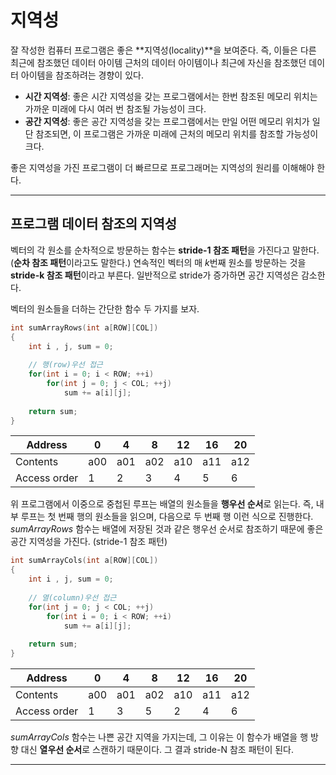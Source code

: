 # 지역성

잘 작성한 컴퓨터 프로그램은 좋은 **지역성(locality)**을 보여준다. 즉, 이들은 다른 최근에 참조했던 데이터 아이템 근처의 데이터 아이템이나 최근에 자신을 참조했던 데이터 아이템을 참조하려는 경향이 있다.

- **시간 지역성**: 좋은 시간 지역성을 갖는 프로그램에서는 한번 참조된 메모리 위치는 가까운 미래에 다시 여러 번 참조될 가능성이 크다.
- **공간 지역성**: 좋은 공간 지역성을 갖는 프로그램에서는 만일 어떤 메모리 위치가 일단 참조되면, 이 프로그램은 가까운 미래에 근처의 메모리 위치를 참조할 가능성이 크다.

좋은 지역성을 가진 프로그램이 더 빠르므로 프로그래머는 지역성의 원리를 이해해야 한다. 

---

## 프로그램 데이터 참조의 지역성

벡터의 각 원소를 순차적으로 방문하는 함수는 **stride-1 참조 패턴**을 가진다고 말한다.(**순차 참조 패턴**이라고도 말한다.) 연속적인 벡터의 매 *k*번째 원소를 방문하는 것을 **stride-k 참조 패턴**이라고 부른다. 일반적으로 stride가 증가하면 공간 지역성은 감소한다.

벡터의 원소들을 더하는 간단한 함수 두 가지를 보자.

```cpp
int sumArrayRows(int a[ROW][COL])
{
    int i , j, sum = 0;
    
    // 행(row)우선 접근
    for(int i = 0; i < ROW; ++i)
        for(int j = 0; j < COL; ++j)
            sum += a[i][j];
    
    return sum;
}
```

| Address      | 0    | 4    | 8    | 12   | 16   | 20   |
| ------------ | ---- | ---- | ---- | ---- | ---- | ---- |
| Contents     | a00  | a01  | a02  | a10  | a11  | a12  |
| Access order | 1    | 2    | 3    | 4    | 5    | 6    |

위 프로그램에서 이중으로 중첩된 루프는 배열의 원소들을 **행우선 순서**로 읽는다. 즉, 내부 루프는 첫 번째 행의 원소들을 읽으며, 다음으로 두 번째 행 이런 식으로 진행한다. *sumArrayRows* 함수는 배열에 저장된 것과 같은 행우선 순서로 참조하기 때문에 좋은 공간 지역성을 가진다. (stride-1 참조 패턴)

```cpp
int sumArrayCols(int a[ROW][COL])
{
    int i , j, sum = 0;
    
    // 열(column)우선 접근
    for(int j = 0; j < COL; ++j)
        for(int i = 0; i < ROW; ++i)
            sum += a[i][j];
    
    return sum;
}
```

| Address      | 0    | 4    | 8    | 12   | 16   | 20   |
| ------------ | ---- | ---- | ---- | ---- | ---- | ---- |
| Contents     | a00  | a01  | a02  | a10  | a11  | a12  |
| Access order | 1    | 3    | 5    | 2    | 4    | 6    |

*sumArrayCols* 함수는 나쁜 공간 지역을 가지는데, 그 이유는 이 함수가 배열을 행 방향 대신 **열우선 순서**로 스캔하기 때문이다. 그 결과 stride-N 참조 패턴이 된다.

---